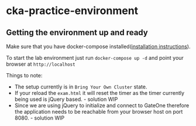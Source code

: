 # cka-practice-environment

## Getting the environment up and ready

Make sure that you have docker-compose installed([installation instructions](https://docs.docker.com/compose/install/)).

To start the lab environment just run `docker-compose up -d` and point your browser at `http://localhost`


Things to note:
* The setup currently is in `Bring Your Own Cluster` state.
* If your reload the `exam.html` it will reset the timer as the timer currently being used is jQuery based. - solution WIP
* Since we are using jQuery to initialize and connect to GateOne therefore the application needs to be reachable from your browser host on port 8080. - solution WIP
